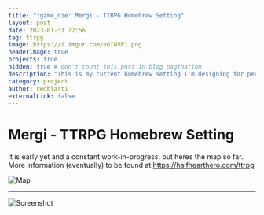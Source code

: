 ```yaml
---
title: ":game_die: Mergi - TTRPG Homebrew Setting"
layout: post
date: 2023-01-31 22:56
tag: ttrpg
image: https://i.imgur.com/e6INVP1.png
headerImage: true
projects: true
hidden: true # don't count this post in blog pagination
description: "This is my current homebrew setting I'm designing for personal use among friends."
category: project
author: redblast1
externalLink: false
---
```


# Mergi - TTRPG Homebrew Setting

It is early yet and a constant work-in-progress, but heres the map so far. More information (eventually) to be found at <https://halfhearthero.com/ttrpg>

![Map](https://i.imgur.com/gUhoJiV.jpg)



---
![Screenshot](https://d1rjs6jkrcxz2c.cloudfront.net/ads/640/d3270e5071accb6b23dcef215c76b69e.jpg)
